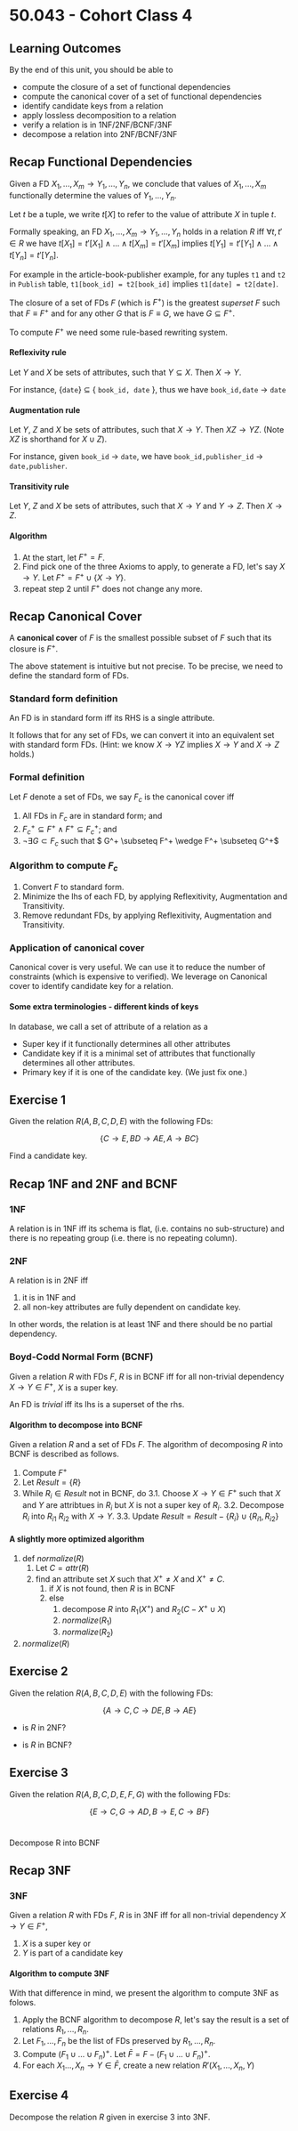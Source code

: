 # 50.043 - Cohort Class 4

## Learning Outcomes

By the end of this unit, you should be able to 


* compute the closure of a set of functional dependencies
* compute the canonical cover of a set of functional dependencies
* identify candidate keys from a relation
* apply lossless decomposition to a relation
* verify a relation is in 1NF/2NF/BCNF/3NF
* decompose a relation into 2NF/BCNF/3NF

## Recap Functional Dependencies


Given a FD $X_1,...,X_m \rightarrow Y_1, ..., Y_n$, we conclude that values of $X_1,...,X_m$ functionally determine the values of $Y_1, ..., Y_n$. 

Let $t$ be a tuple, we write $t[X]$ to refer to the value of attribute $X$ in tuple $t$.

Formally speaking, an FD $X_1,...,X_m \rightarrow Y_1, ..., Y_n$ holds in a relation $R$ iff 
$\forall t,t' \in R$ we have  $t[X_1] = t'[X_1] \wedge ... \wedge t[X_m] = t'[X_m]$ implies $t[Y_1] = t'[Y_1] \wedge ... \wedge t[Y_n] = t'[Y_n]$.


For example in the article-book-publisher example, for any tuples `t1` and `t2` in `Publish` table, `t1[book_id] = t2[book_id]`  implies `t1[date] = t2[date]`.


The closure of a set of FDs $F$ (which is $F^+$) is the greatest *superset* $F$ such that $F \equiv F^+$  and for any other $G$ that is $F \equiv G$, we have $G \subseteq F^+$.



To compute $F^+$ we need some rule-based rewriting system. 

#### Reflexivity rule

Let $Y$ and $X$ be sets of attributes, such that $Y \subseteq X$. Then $X \rightarrow Y$.

For instance, \{`date`\} $\subseteq$ \{ `book_id, date` \}, thus we have `book_id,date` $\rightarrow$ `date`


#### Augmentation rule

Let $Y$, $Z$ and $X$ be sets of attributes, such that $X \rightarrow Y$. Then $XZ \rightarrow YZ$. (Note $XZ$ is shorthand for $X\cup Z$). 

For instance, given `book_id` $\rightarrow$ `date`, we have `book_id,publisher_id` $\rightarrow$ `date,publisher`.

#### Transitivity rule

Let $Y$, $Z$ and $X$ be sets of attributes, such that $X \rightarrow Y$ and $Y \rightarrow Z$. Then $X \rightarrow Z$. 



#### Algorithm

1. At the start, let $F^+ = F$.
2. Find pick one of the three Axioms to apply, to generate a FD, let's say $X\rightarrow Y$. Let $F^+ = F^+ \cup \{X\rightarrow Y\}$.
3. repeat step 2 until $F^+$ does not change any more.


## Recap Canonical Cover

A **canonical cover** of $F$ is the smallest possible subset of $F$ such that its closure is $F^+$. 

The above statement is intuitive but not precise. To be precise, we need to define the standard form of FDs. 

### Standard form definition

An FD is in standard form iff its RHS is a single attribute.

It follows that for any set of FDs, we can convert it into an equivalent set with standard form FDs. (Hint: we know $X\rightarrow YZ$ implies $X \rightarrow Y$ and $X \rightarrow Z$ holds.)

### Formal definition
Let $F$ denote a set of FDs, we say $F_c$ is the canonical cover iff 
1. All FDs in $F_c$ are in standard form; and
2. $F_c^+ \subseteq F^+ \wedge F^+ \subseteq F_c^+$; and
3. $\neg \exists G \subset F_c$ such that  $ G^+ \subseteq F^+ \wedge F^+ \subseteq G^+$

### Algorithm to compute $F_c$

1. Convert $F$ to standard form.
2. Minimize the lhs of each FD, by applying Reflexitivity, Augmentation and Transitivity.
3. Remove redundant FDs, by applying Reflexitivity, Augmentation and Transitivity.


### Application of canonical cover

Canonical cover is very useful. We can use it to reduce the number of constraints (which is expensive to verified). We leverage on Canonical cover to identify candidate key for a relation.


#### Some extra terminologies - different kinds of keys

In database, we call a set of attribute of a relation as a
* Super key if it functionally determines all other attributes 
* Candidate key if it is a minimal set of attributes that functionally determines all other attributes.
* Primary key if it is one of the candidate key. (We just fix one.)


## Exercise 1

Given the relation $R(A,B,C,D,E)$ with the following FDs:​

$$\{ C \rightarrow E, ​
BD\rightarrow AE​, 
A \rightarrow BC​ \}$$


Find a candidate key.



## Recap 1NF and 2NF and BCNF

### 1NF

A relation is in 1NF iff its schema is flat, (i.e. contains no sub-structure) and there is no repeating group (i.e. there is no repeating column).

### 2NF

A relation is in 2NF iff 

1. it is in 1NF and 
2. all non-key attributes are fully dependent on candidate key. 

In other words, the relation is at least 1NF and there should be no partial dependency.


### Boyd-Codd Normal Form (BCNF)



Given a relation $R$ with FDs $F$, $R$ is in BCNF iff for all non-trivial dependency $X \rightarrow Y \in F^+$, $X$ is a super key. 

An FD is *trivial* iff its lhs is a superset of the rhs.


#### Algorithm to decompose into BCNF

Given a relation $R$ and a set of FDs $F$. The algorithm of decomposing $R$ into BCNF is described as follows. 

1. Compute $F^+$
2. Let $Result = \{R\}$
3. While $R_i \in Result$ not in BCNF, do 
  3.1. Choose $X\rightarrow Y \in F^+$ such that $X$ and $Y$ are attribtues in $R_i$ but $X$ is not a super key of $R_i$.
  3.2. Decompose $R_i$ into $R_{i1}$ $R_{i2}$ with $X\rightarrow Y$.
  3.3. Update $Result = Result - \{ R_i\}  \cup \{ R_{i1}, R_{i2} \}$


#### A slightly more optimized algorithm

1. def $normalize(R)$
    1. Let $C = attr(R)$
    2. find an attribute set $X$ such that $X^+ \neq X$ and $X^+ \neq C$.
        1. if $X$ is not found, then $R$ is in BCNF
        2. else 
            1. decompose $R$ into $R_1(X^+)$ and $R_2(C-X^+ \cup X)$
            2. $normalize(R_1)$
            3. $normalize(R_2)$
2. $normalize(R)$


## Exercise 2

Given the relation $R(A,B,C,D,E)$ with the following FDs:​

$$
\{
A \rightarrow C​,
C \rightarrow DE,
B \rightarrow AE\}
$$

* is $R$ in 2NF?

* is $R$ in BCNF?


## Exercise 3


Given the relation $R(A,B,C,D,E,F,G)$ with the following FDs:​

$$ 
\{ E \rightarrow C,
G \rightarrow AD,
B \rightarrow E,​
C \rightarrow BF \}
$$      ​

Decompose R into BCNF


## Recap 3NF

### 3NF

Given a relation $R$ with FDs $F$, $R$ is in 3NF iff for all non-trivial dependency $X \rightarrow Y \in F^+$, 
1. $X$ is a super key or
2. $Y$ is part of a candidate key



#### Algorithm to compute 3NF 

With that difference in mind, we present the algorithm to compute 3NF as folows. 

1. Apply the BCNF algorithm to decompose $R$, let's say the result is a set of relations $R_1, ..., R_n$.
2. Let $F_1,...,F_n$ be the list of FDs preserved by $R_1, ..., R_n$.
3. Compute $(F_1 \cup ... \cup F_n)^{+}$. Let $\bar{F} = F - (F_1 \cup ... \cup F_n)^{+}$.
4. For each $X_1...,X_n\rightarrow Y \in \bar{F}$, create a new relation $R'(X_1,...,X_n,Y)$


## Exercise 4 ​


Decompose the relation $R$ given in exercise 3 into 3NF.